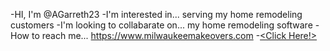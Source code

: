 -HI, I'm @AGarreth23
-I'm interested in... serving my home remodeling customers
-I'm looking to collabarate on... my home remodeling software
-How to reach me... <a href="https://www.milwaukeemakeovers.com/"><https://www.milwaukeemakeovers.com>
-<a href="https://www.milwaukeemakeovers.com/"><Click Here!>
